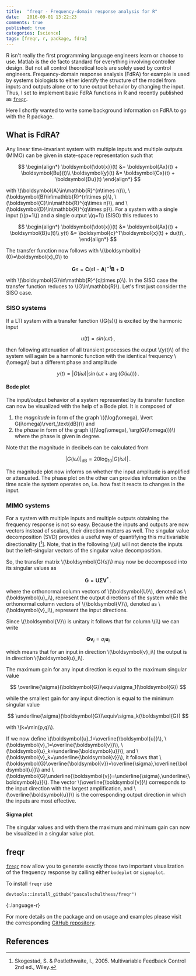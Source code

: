 ```yaml
---
title:  "freqr - Frequency-domain response analysis for R"
date:   2016-09-01 13:22:23
comments: true
published: true
categories: [science]
tags: [freqr, r, package, fdra]
---
```

R isn't really the first programming language engineers learn or choose to use. Matlab is the de facto standard for everything involving controller design. But not all control theoretical tools are solely used by control engineers. Frequency-domain response analysis (FdRA) for example is used by systems biologists to either identify the structure of the model from inputs and outputs alone or to tune output behavior by changing the input. Thus, I set to implement basic FdRA functions in R and recently published as [`freqr`](https://github.com/pascalschulthess/freqr).

Here I shortly wanted to write some background information on FdRA to go with the R package.

## What is FdRA?
Any linear time-invariant system with multiple inputs and multiple outputs (MIMO) can be given in state-space representation such that

$$
\begin{align*}
\boldsymbol{\dot{x}}(t) &= \boldsymbol{Ax}(t) + \boldsymbol{Bu}(t)\\
\boldsymbol{y}(t) &= \boldsymbol{Cx}(t) + \boldsymbol{Du}(t)
\end{align*}
$$

with \\(\boldsymbol{A}\in\mathbb{R}^{n\times n}\\), \\(\boldsymbol{B}\in\mathbb{R}^{n\times p}\\), \\(\boldsymbol{C}\in\mathbb{R}^{q\times n}\\), and \\(\boldsymbol{D}\in\mathbb{R}^{q\times p}\\). For a system with a single input (\\(p=1\\)) and a single output \\(q=1\\) (SISO) this reduces to

$$
\begin{align*}
\boldsymbol{\dot{x}}(t) &= \boldsymbol{Ax}(t) + \boldsymbol{B}u(t)\\
y(t) &= \boldsymbol{c}^T\boldsymbol{x}(t) + du(t)\,.
\end{align*}
$$

The transfer function now follows with \\(\boldsymbol{x}(0)=\boldsymbol{x}_0\\) to

$$
\boldsymbol{G}s = \boldsymbol{C}(s\boldsymbol{I}-\boldsymbol{A})^{-1}\boldsymbol{B} + \boldsymbol{D}
$$

with \\(\boldsymbol{G}\in\mathbb{R}^{q\times p}\\). In the SISO case the transfer function reduces to \\(G\in\mathbb{R}\\). Let's first just consider the SISO case.

### SISO systems
If a LTI system with a transfer function \\(G(s)\\) is excited by the harmonic input

$$
	u(t)=sin(\omega t)\,,
$$

then following attenuation of all transient processes the output \\(y(t)\\) of the system will again be a harmonic function with the identical frequency \\(\omega\\) but a different phase and amplitude

$$
	y(t) = \lvert G(i\omega)\rvert\sin(\omega t + \arg(G(i\omega)))\,.
$$

#### Bode plot
The input/output behavior of a system represented by its transfer function can now be visualized with the help of a Bode plot. It is composed of

1. the _magnitude_ in form of the graph \\((\log(\omega), \lvert G(i\omega)\rvert_\text{dB})\\) and
2. the _phase_ in form of the graph \\((\log(\omega), \arg(G(i\omega)))\\) where the phase is given in degree.

Note that the magnitude in decibels can be calculated from

$$
\lvert G(i\omega)\rvert_\text{dB}=20\log_{10}\lvert G(i\omega)\rvert\,.
$$

The magnitude plot now informs on whether the input amplitude is amplified or attenuated. The phase plot on the other can provides information on the time scale the system operates on, i.e. how fast it reacts to changes in the input.

### MIMO systems
For a system with multiple inputs and multiple outputs obtaining the frequency response is not so easy. Because the inputs and outputs are now vectors instead of scalars, their direction matters as well. The singular value decomposition (SVD) provides a useful way of quantifying this multivariable directionality [[^sko]]. Note, that in the following \\(u\\) will not denote the inputs but the left-singular vectors of the singular value decomposition.

So, the transfer matrix \\(\boldsymbol{G}(s)\\) may now be decomposed into its singular values as

$$
\boldsymbol{G} = \boldsymbol{U\Sigma V}^*\,.
$$

where the orthonormal column vectors of \\(\boldsymbol{U}\\), denoted as \\(\boldsymbol{u}_i\\), represent the output directions of the system while the orthonormal column vectors of \\(\boldsymbol{V}\\), denoted as \\(\boldsymbol{v}_i\\), represent the input directions.

Since \\(\boldsymbol{V}\\) is unitary it follows that for column \\(i\\) we can write

$$
\boldsymbol{Gv}_i=\sigma_i\boldsymbol{u}_i
$$

which means that for an input in direction \\(\boldsymbol{v}_i\\) the output is in direction \\(\boldsymbol{u}_i\\).

The maximum gain for any input direction is equal to the maximum singular value

$$
\overline{\sigma}(\boldsymbol{G})\equiv\sigma_1(\boldsymbol{G})
$$

while the smallest gain for any input direction is equal to the minimum singular value

$$
\underline{\sigma}(\boldsymbol{G})\equiv\sigma_k(\boldsymbol{G})
$$

with \\(k=\min(p,q)\\).

If we now define \\(\boldsymbol{u}_1=\overline{\boldsymbol{u}}\\), \\(\boldsymbol{v}_1=\overline{\boldsymbol{v}}\\), \\(\boldsymbol{u}_k=\underline{\boldsymbol{u}}\\), and \\(\boldsymbol{v}_k=\underline{\boldsymbol{v}}\\), it follows that \\(\boldsymbol{G}\overline{\boldsymbol{v}}=\overline{\sigma}\,\overline{\boldsymbol{u}}\\) and \\(\boldsymbol{G}\underline{\boldsymbol{v}}=\underline{\sigma}\,\underline{\boldsymbol{u}}\\). The vector \\(\overline{\boldsymbol{v}}\\) corresponds to the input direction with the largest amplification, and \\(\overline{\boldsymbol{u}}\\) is the corresponding output direction in which the inputs are most effective.

#### Sigma plot
The singular values and with them the maximum and minimum gain can now be visualized in a singular value plot.

## freqr
[`freqr`](https://github.com/pascalschulthess/freqr) now allow you to generate exactly those two important visualization of the frequency response by calling either `bodeplot` or `sigmaplot`.

To install `freqr` use

```
devtools::install_github("pascalschulthess/freqr")
```
{:.language-r}

For more details on the package and on usage and examples please visit the corresponding [GitHub repository](https://github.com/pascalschulthess/freqr).

## References
[^sko]: Skogestad, S. & Postlethwaite, I., 2005. Multivariable Feedback Control 2nd ed., Wiley.
